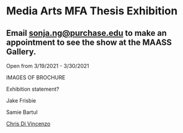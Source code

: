 # Media Arts MFA Thesis Exhibition
## Email sonja.ng@purchase.edu to make an appointment to see the show at the MAASS Gallery. 
Open from 3/19/2021 - 3/30/2021

IMAGES OF BROCHURE

Exhibition statement?

Jake Frisbie

Samie Bartul

[Chris Di Vincenzo](https://chrisdivincenzo.github.io/Thesis/)

